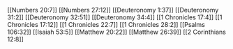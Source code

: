 [[Numbers 20:7]]
[[Numbers 27:12]]
[[Deuteronomy 1:37]]
[[Deuteronomy 31:2]]
[[Deuteronomy 32:51]]
[[Deuteronomy 34:4]]
[[1 Chronicles 17:4]]
[[1 Chronicles 17:12]]
[[1 Chronicles 22:7]]
[[1 Chronicles 28:2]]
[[Psalms 106:32]]
[[Isaiah 53:5]]
[[Matthew 20:22]]
[[Matthew 26:39]]
[[2 Corinthians 12:8]]
